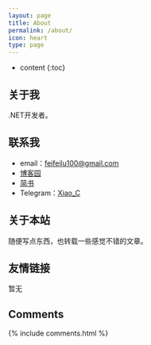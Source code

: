 ```yaml
---
layout: page
title: About
permalink: /about/
icon: heart
type: page
---
```


* content
{:toc}
## 关于我

.NET开发者。

## 联系我

* email：feifeilu100@gmail.com
* [博客园](http://www.cnblogs.com/doThing/ "陆小飞")
* [简书](https://www.jianshu.com/u/f67e4b95e6b0 "CodeMore")
* Telegram：[Xiao_C](https://t.me/Xiao_C "Fei Lu")

## 关于本站

随便写点东西，也转载一些感觉不错的文章。

## 友情链接

暂无

## Comments

{% include comments.html %}

